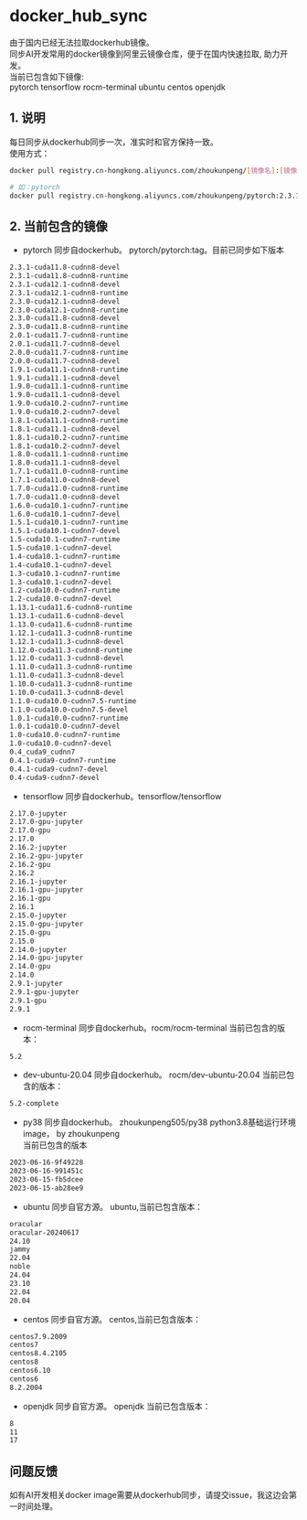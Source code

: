 # docker_hub_sync
由于国内已经无法拉取dockerhub镜像。<br/>
同步AI开发常用的docker镜像到阿里云镜像仓库，便于在国内快速拉取, 助力开发。<br/>
当前已包含如下镜像:<br/>
pytorch tensorflow rocm-terminal ubuntu centos openjdk

## 1. 说明
每日同步从dockerhub同步一次，准实时和官方保持一致。<br/>
使用方式：
```bash
docker pull registry.cn-hongkong.aliyuncs.com/zhoukunpeng/[镜像名]:[镜像版本号]
```
```bash
# 如：pytorch
docker pull registry.cn-hongkong.aliyuncs.com/zhoukunpeng/pytorch:2.3.1-cuda11.8-cudnn8-devel
```
## 2. 当前包含的镜像
- pytorch 同步自dockerhub。 pytorch/pytorch:tag。目前已同步如下版本
```bash
2.3.1-cuda11.8-cudnn8-devel
2.3.1-cuda11.8-cudnn8-runtime
2.3.1-cuda12.1-cudnn8-devel 
2.3.1-cuda12.1-cudnn8-runtime 
2.3.0-cuda12.1-cudnn8-devel 
2.3.0-cuda12.1-cudnn8-runtime 
2.3.0-cuda11.8-cudnn8-devel 
2.3.0-cuda11.8-cudnn8-runtime
2.0.1-cuda11.7-cudnn8-runtime
2.0.1-cuda11.7-cudnn8-devel
2.0.0-cuda11.7-cudnn8-runtime
2.0.0-cuda11.7-cudnn8-devel
1.9.1-cuda11.1-cudnn8-runtime
1.9.1-cuda11.1-cudnn8-devel
1.9.0-cuda11.1-cudnn8-runtime
1.9.0-cuda11.1-cudnn8-devel
1.9.0-cuda10.2-cudnn7-runtime
1.9.0-cuda10.2-cudnn7-devel
1.8.1-cuda11.1-cudnn8-runtime
1.8.1-cuda11.1-cudnn8-devel
1.8.1-cuda10.2-cudnn7-runtime
1.8.1-cuda10.2-cudnn7-devel
1.8.0-cuda11.1-cudnn8-runtime
1.8.0-cuda11.1-cudnn8-devel
1.7.1-cuda11.0-cudnn8-runtime
1.7.1-cuda11.0-cudnn8-devel
1.7.0-cuda11.0-cudnn8-runtime
1.7.0-cuda11.0-cudnn8-devel
1.6.0-cuda10.1-cudnn7-runtime
1.6.0-cuda10.1-cudnn7-devel
1.5.1-cuda10.1-cudnn7-runtime
1.5.1-cuda10.1-cudnn7-devel
1.5-cuda10.1-cudnn7-runtime
1.5-cuda10.1-cudnn7-devel
1.4-cuda10.1-cudnn7-runtime
1.4-cuda10.1-cudnn7-devel
1.3-cuda10.1-cudnn7-runtime
1.3-cuda10.1-cudnn7-devel
1.2-cuda10.0-cudnn7-runtime
1.2-cuda10.0-cudnn7-devel
1.13.1-cuda11.6-cudnn8-runtime
1.13.1-cuda11.6-cudnn8-devel
1.13.0-cuda11.6-cudnn8-runtime
1.12.1-cuda11.3-cudnn8-runtime
1.12.1-cuda11.3-cudnn8-devel
1.12.0-cuda11.3-cudnn8-runtime
1.12.0-cuda11.3-cudnn8-devel
1.11.0-cuda11.3-cudnn8-runtime
1.11.0-cuda11.3-cudnn8-devel
1.10.0-cuda11.3-cudnn8-runtime
1.10.0-cuda11.3-cudnn8-devel
1.1.0-cuda10.0-cudnn7.5-runtime
1.1.0-cuda10.0-cudnn7.5-devel
1.0.1-cuda10.0-cudnn7-runtime
1.0.1-cuda10.0-cudnn7-devel
1.0-cuda10.0-cudnn7-runtime
1.0-cuda10.0-cudnn7-devel
0.4_cuda9_cudnn7
0.4.1-cuda9-cudnn7-runtime
0.4.1-cuda9-cudnn7-devel
0.4-cuda9-cudnn7-devel
```
- tensorflow  同步自dockerhub。tensorflow/tensorflow
```bash
2.17.0-jupyter 
2.17.0-gpu-jupyter 
2.17.0-gpu 
2.17.0 
2.16.2-jupyter 
2.16.2-gpu-jupyter 
2.16.2-gpu 
2.16.2 
2.16.1-jupyter 
2.16.1-gpu-jupyter 
2.16.1-gpu 
2.16.1 
2.15.0-jupyter 
2.15.0-gpu-jupyter 
2.15.0-gpu 
2.15.0 
2.14.0-jupyter 
2.14.0-gpu-jupyter 
2.14.0-gpu 
2.14.0 
2.9.1-jupyter 
2.9.1-gpu-jupyter 
2.9.1-gpu 
2.9.1
```
- rocm-terminal  同步自dockerhub。rocm/rocm-terminal
当前已包含的版本：
```bash
5.2
```
- dev-ubuntu-20.04 同步自dockerhub。 rocm/dev-ubuntu-20.04
当前已包含的版本：
```bash
5.2-complete
```
- py38 同步自dockerhub。 zhoukunpeng505/py38
python3.8基础运行环境image， by  zhoukunpeng<br/>
当前已包含的版本
```bash
2023-06-16-9f49228
2023-06-16-991451c
2023-06-15-fb5dcee
2023-06-15-ab28ee9
```
- ubuntu 同步自官方源。 ubuntu,当前已包含版本：
```bash
oracular 
oracular-20240617 
24.10 
jammy 
22.04 
noble 
24.04 
23.10 
22.04 
20.04  
```
- centos 同步自官方源。 centos,当前已包含版本：
```bash
centos7.9.2009 
centos7 
centos8.4.2105 
centos8 
centos6.10 
centos6 
8.2.2004 
```
- openjdk  同步自官方源。 openjdk 当前已包含版本：
```bash
8
11
17
```
## 问题反馈
如有AI开发相关docker image需要从dockerhub同步，请提交issue，我这边会第一时间处理。
